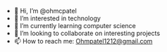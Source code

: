 - 👋 Hi, I’m @ohmcpatel
- 👀 I’m interested in technology
- 🌱 I’m currently learning computer science
- 💞️ I’m looking to collaborate on interesting projects
- 📫 How to reach me: Ohmpatel1212@gmail.com

<!---
ohmcpatel/ohmcpatel is a ✨ special ✨ repository because its `README.md` (this file) appears on your GitHub profile.
You can click the Preview link to take a look at your changes.
--->
